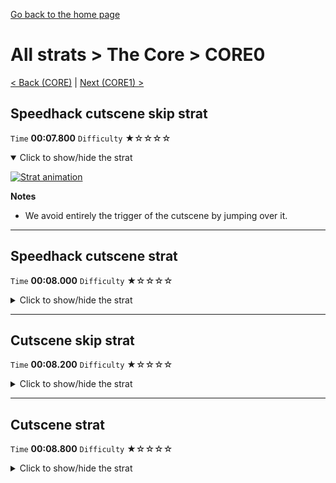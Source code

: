 [Go back to the home page](https://github.com/Doublevil/scbspeedrun)

# All strats > The Core > CORE0

[< Back (CORE)](https://github.com/Doublevil/scbspeedrun/blob/main/levels/all_lvl/CORE/CORE.md) | [Next (CORE1) >](https://github.com/Doublevil/scbspeedrun/blob/main/levels/all_lvl/CORE/CORE1.md)

## Speedhack cutscene skip strat

`Time` **00:07.800** `Difficulty` ★☆☆☆☆
<details open>
  <summary>Click to show/hide the strat</summary>

  [![Strat animation](https://github.com/Doublevil/scbspeedrun/blob/main/media/levels/CORE/CORE0_S_CutsceneSkip.webp)](https://github.com/Doublevil/scbspeedrun/blob/main/media/levels/CORE/CORE0_S_CutsceneSkip.mp4?raw=true)

  **Notes**
  - We avoid entirely the trigger of the cutscene by jumping over it.
</details>

---
## Speedhack cutscene strat

`Time` **00:08.000** `Difficulty` ★☆☆☆☆
<details>
  <summary>Click to show/hide the strat</summary>

  [![Strat animation](https://github.com/Doublevil/scbspeedrun/blob/main/media/levels/CORE/CORE0_S_Cutscene.webp)](https://github.com/Doublevil/scbspeedrun/blob/main/media/levels/CORE/CORE0_S_Cutscene.mp4?raw=true)
</details>

---
## Cutscene skip strat

`Time` **00:08.200** `Difficulty` ★☆☆☆☆
<details>
  <summary>Click to show/hide the strat</summary>

  [![Strat animation](https://github.com/Doublevil/scbspeedrun/blob/main/media/levels/CORE/CORE0_NoCutscene.webp)](https://github.com/Doublevil/scbspeedrun/blob/main/media/levels/CORE/CORE0_NoCutscene.mp4?raw=true)

  **Notes**
  - We avoid entirely the trigger of the cutscene by jumping over it.
</details>

---
## Cutscene strat

`Time` **00:08.800** `Difficulty` ★☆☆☆☆
<details>
  <summary>Click to show/hide the strat</summary>

  [![Strat animation](https://github.com/Doublevil/scbspeedrun/blob/main/media/levels/CORE/CORE0_CutsceneStrat.webp)](https://github.com/Doublevil/scbspeedrun/blob/main/media/levels/CORE/CORE0_CutsceneStrat.mp4?raw=true)
</details>
